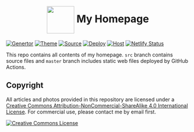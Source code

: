 # <div align="center"><a title="Donglei's homepage repository" href="https://github.com/lei2rock/homepage"><img align="center" width="75" height="75" src="https://raw.githubusercontent.com/lei2rock/blog/src/source/images/android-chrome-192x192.png"></a> My Homepage</div>

[![Genertor](https://img.shields.io/badge/Generator-Hexo-0e83cd?&logo=hexo&style=flat-square)](https://hexo.io)
[![Theme](https://img.shields.io/badge/Theme-Melody-49b1f5.svg?&style=flat-square)](https://molunerfinn.com/hexo-theme-melody-doc/)
[![Source](https://img.shields.io/badge/Source-GitHub-181717?&logo=github&style=flat-square)](https://github.com/lei2rock/homepage)
[![Deploy](https://img.shields.io/github/workflow/status/lei2rock/homepage/Deployment?label=Deploy&logo=github&style=flat-square)](https://github.com/lei2rock/homepage/actions)
[![Host](https://img.shields.io/badge/Host-Netlify-009387?&logo=netlify&style=flat-square)](https://www.netlify.com/)
[![Netlify Status](https://img.shields.io/netlify/2be6b322-5b8e-4fee-adca-00bb2709fbd2?color=009387&label=Netlify+Status&logo=Netlify&style=flat-square)](https://app.netlify.com/sites/lei2rock/deploys)

This repo contains all contents of my homepage. `src` branch contains source files and `master` branch includes static web files deployed by GitHub Actions.

## Copyright

All articles and photos provided in this repository are licensed under a [Creative Commons Attribution-NonCommercial-ShareAlike 4.0 International License](http://creativecommons.org/licenses/by-nc-sa/4.0/). For commercial use, please contact me by email first.

<a rel="license" href="http://creativecommons.org/licenses/by-nc-sa/4.0/"><img alt="Creative Commons License" style="border-width:0" src="https://i.creativecommons.org/l/by-nc-sa/4.0/88x31.png" /></a>
